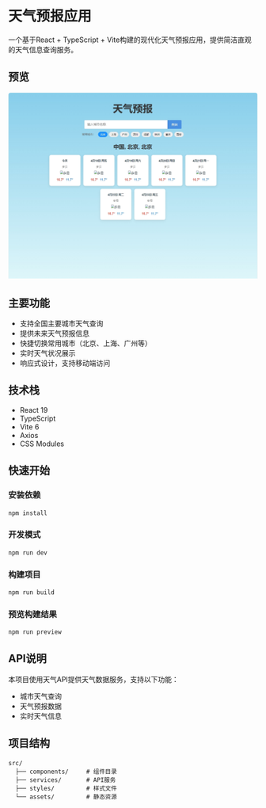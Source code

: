 # 天气预报应用

一个基于React + TypeScript + Vite构建的现代化天气预报应用，提供简洁直观的天气信息查询服务。

## 预览

![应用预览](./preview.png)

## 主要功能

- 支持全国主要城市天气查询
- 提供未来天气预报信息
- 快捷切换常用城市（北京、上海、广州等）
- 实时天气状况展示
- 响应式设计，支持移动端访问

## 技术栈

- React 19
- TypeScript
- Vite 6
- Axios
- CSS Modules

## 快速开始

### 安装依赖

```bash
npm install
```

### 开发模式

```bash
npm run dev
```

### 构建项目

```bash
npm run build
```

### 预览构建结果

```bash
npm run preview
```

## API说明

本项目使用天气API提供天气数据服务，支持以下功能：
- 城市天气查询
- 天气预报数据
- 实时天气信息

## 项目结构

```
src/
  ├── components/     # 组件目录
  ├── services/       # API服务
  ├── styles/         # 样式文件
  └── assets/         # 静态资源
```
